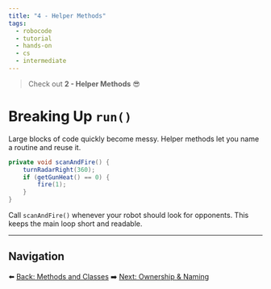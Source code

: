```yaml
---
title: "4 - Helper Methods"
tags:
  - robocode
  - tutorial
  - hands-on
  - cs
  - intermediate
---
```


> Check out **2 - Helper Methods** 😎

# Breaking Up `run()`

Large blocks of code quickly become messy. Helper methods let you name a routine and reuse it.

```java
private void scanAndFire() {
    turnRadarRight(360);
    if (getGunHeat() == 0) {
        fire(1);
    }
}
```

Call `scanAndFire()` whenever your robot should look for opponents. This keeps the main loop short and readable.

---

## Navigation

⬅️ [Back: Methods and Classes](/robocode/Day-7/03_methods_and_classes)
➡️ [Next: Ownership & Naming](/robocode/Day-7/05_ownership_naming)
